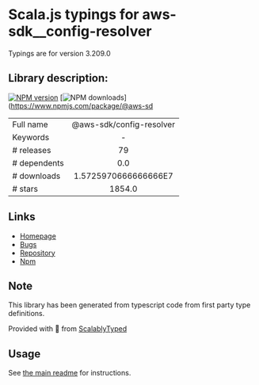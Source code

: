 
# Scala.js typings for aws-sdk__config-resolver

Typings are for version 3.209.0

## Library description:
[![NPM version](https://img.shields.io/npm/v/@aws-sdk/config-resolver/latest.svg)](https://www.npmjs.com/package/@aws-sdk/config-resolver) [![NPM downloads](https://img.shields.io/npm/dm/@aws-sdk/config-resolver.svg)](https://www.npmjs.com/package/@aws-sd

|                    |                 |
| ------------------ | :-------------: |
| Full name          | @aws-sdk/config-resolver |
| Keywords           | - |
| # releases         | 79 |
| # dependents       | 0.0 |
| # downloads        | 1.5725970666666666E7 |
| # stars            | 1854.0 |

## Links
- [Homepage](https://github.com/aws/aws-sdk-js-v3/tree/main/packages/config-resolver)
- [Bugs](https://github.com/aws/aws-sdk-js-v3/issues)
- [Repository](https://github.com/aws/aws-sdk-js-v3)
- [Npm](https://www.npmjs.com/package/%40aws-sdk%2Fconfig-resolver)
    


## Note
This library has been generated from typescript code from first party type definitions.

Provided with :purple_heart: from [ScalablyTyped](https://github.com/oyvindberg/ScalablyTyped)

## Usage
See [the main readme](../../readme.md) for instructions.


